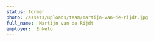 ```yaml
---
status: former
photo: /assets/uploads/team/martijn-van-de-rijdt.jpg
full_name:  Martijn van de Rijdt
employer:  Enketo
---
```

